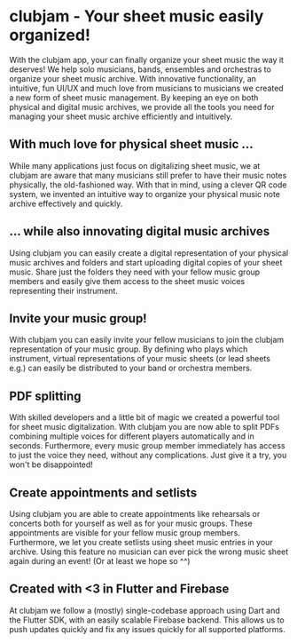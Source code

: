 # clubjam - Your sheet music easily organized!
With the clubjam app, your can finally organize your sheet music the way it deserves!
We help solo musicians, bands, ensembles and orchestras to organize your sheet music archive. With innovative functionality, an intuitive, fun UI/UX and much love from musicians to musicians we created a new form of sheet music management. By keeping an eye on both physical and digital music archives, we provide all the tools you need for managing your sheet music archive efficiently and intuitively.

## With much love for physical sheet music ...
While many applications just focus on digitalizing sheet music, we at clubjam are aware that many musicians still prefer to have their music notes physically, the old-fashioned way. With that in mind, using a clever QR code system, we invented an intuitive way to organize your physical music note archive effectively and quickly.

## ... while also innovating digital music archives
Using clubjam you can easily create a digital representation of your physical music archives and folders and start uploading digital copies of your sheet music. Share just the folders they need with your fellow music group members and easily give them access to the sheet music voices representing their instrument.

## Invite your music group!
With clubjam you can easily invite your fellow musicians to join the clubjam representation of your music group. By defining who plays which instrument, virtual representations of your music sheets (or lead sheets e.g.) can easily be distributed to your band or orchestra members.

## PDF splitting
With skilled developers and a little bit of magic we created a powerful tool for sheet music digitalization. With clubjam you are now able to split PDFs combining multiple voices for different players automatically and in seconds. Furthermore, every music group member immediately has access to just the voice they need, without any complications. Just give it a try, you won't be disappointed!

## Create appointments and setlists
Using clubjam you are able to create appointments like rehearsals or concerts both for yourself as well as for your music groups. These appointments are visible for your fellow music group members. Furthermore, we let you create setlists using sheet music entries in your archive. Using this feature no musician can ever pick the wrong music sheet again during an event! (Or at least we hope so ^^)

## Created with <3 in Flutter and Firebase
At clubjam we follow a (mostly) single-codebase approach using Dart and the Flutter SDK, with an easily scalable Firebase backend. This allows us to push updates quickly and fix any issues quickly for all supported platforms.
